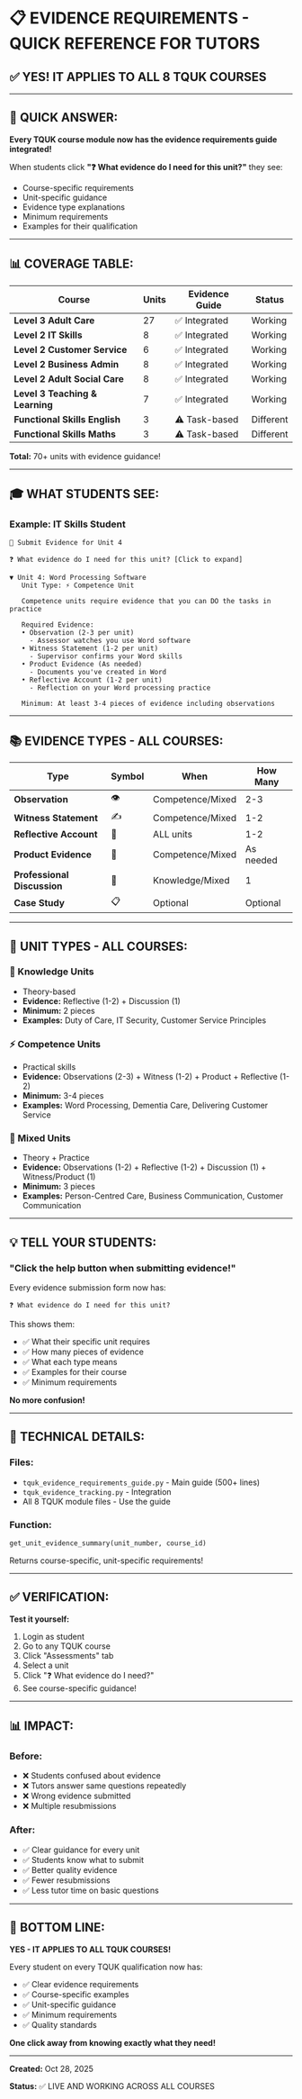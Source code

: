 # 📋 EVIDENCE REQUIREMENTS - QUICK REFERENCE FOR TUTORS

## ✅ **YES! IT APPLIES TO ALL 8 TQUK COURSES**

---

## 🎯 **QUICK ANSWER:**

**Every TQUK course module now has the evidence requirements guide integrated!**

When students click **"❓ What evidence do I need for this unit?"** they see:
- Course-specific requirements
- Unit-specific guidance
- Evidence type explanations
- Minimum requirements
- Examples for their qualification

---

## 📊 **COVERAGE TABLE:**

| Course | Units | Evidence Guide | Status |
|--------|-------|----------------|--------|
| **Level 3 Adult Care** | 27 | ✅ Integrated | Working |
| **Level 2 IT Skills** | 8 | ✅ Integrated | Working |
| **Level 2 Customer Service** | 6 | ✅ Integrated | Working |
| **Level 2 Business Admin** | 8 | ✅ Integrated | Working |
| **Level 2 Adult Social Care** | 8 | ✅ Integrated | Working |
| **Level 3 Teaching & Learning** | 7 | ✅ Integrated | Working |
| **Functional Skills English** | 3 | ⚠️ Task-based | Different |
| **Functional Skills Maths** | 3 | ⚠️ Task-based | Different |

**Total:** 70+ units with evidence guidance!

---

## 🎓 **WHAT STUDENTS SEE:**

### **Example: IT Skills Student**

```
📝 Submit Evidence for Unit 4

❓ What evidence do I need for this unit? [Click to expand]

▼ Unit 4: Word Processing Software
   Unit Type: ⚡ Competence Unit
   
   Competence units require evidence that you can DO the tasks in practice
   
   Required Evidence:
   • Observation (2-3 per unit)
     - Assessor watches you use Word software
   • Witness Statement (1-2 per unit)
     - Supervisor confirms your Word skills
   • Product Evidence (As needed)
     - Documents you've created in Word
   • Reflective Account (1-2 per unit)
     - Reflection on your Word processing practice
   
   Minimum: At least 3-4 pieces of evidence including observations
```

---

## 📚 **EVIDENCE TYPES - ALL COURSES:**

| Type | Symbol | When | How Many |
|------|--------|------|----------|
| **Observation** | 👁️ | Competence/Mixed | 2-3 |
| **Witness Statement** | ✍️ | Competence/Mixed | 1-2 |
| **Reflective Account** | 💭 | ALL units | 1-2 |
| **Product Evidence** | 📄 | Competence/Mixed | As needed |
| **Professional Discussion** | 💬 | Knowledge/Mixed | 1 |
| **Case Study** | 📋 | Optional | Optional |

---

## 🎯 **UNIT TYPES - ALL COURSES:**

### **🧠 Knowledge Units**
- Theory-based
- **Evidence:** Reflective (1-2) + Discussion (1)
- **Minimum:** 2 pieces
- **Examples:** Duty of Care, IT Security, Customer Service Principles

### **⚡ Competence Units**
- Practical skills
- **Evidence:** Observations (2-3) + Witness (1-2) + Product + Reflective (1-2)
- **Minimum:** 3-4 pieces
- **Examples:** Word Processing, Dementia Care, Delivering Customer Service

### **🔄 Mixed Units**
- Theory + Practice
- **Evidence:** Observations (1-2) + Reflective (1-2) + Discussion (1) + Witness/Product (1)
- **Minimum:** 3 pieces
- **Examples:** Person-Centred Care, Business Communication, Customer Communication

---

## 💡 **TELL YOUR STUDENTS:**

### **"Click the help button when submitting evidence!"**

Every evidence submission form now has:
```
❓ What evidence do I need for this unit?
```

This shows them:
- ✅ What their specific unit requires
- ✅ How many pieces of evidence
- ✅ What each type means
- ✅ Examples for their course
- ✅ Minimum requirements

**No more confusion!**

---

## 🔧 **TECHNICAL DETAILS:**

### **Files:**
- `tquk_evidence_requirements_guide.py` - Main guide (500+ lines)
- `tquk_evidence_tracking.py` - Integration
- All 8 TQUK module files - Use the guide

### **Function:**
```python
get_unit_evidence_summary(unit_number, course_id)
```

Returns course-specific, unit-specific requirements!

---

## ✅ **VERIFICATION:**

**Test it yourself:**
1. Login as student
2. Go to any TQUK course
3. Click "Assessments" tab
4. Select a unit
5. Click "❓ What evidence do I need?"
6. See course-specific guidance!

---

## 📊 **IMPACT:**

### **Before:**
- ❌ Students confused about evidence
- ❌ Tutors answer same questions repeatedly
- ❌ Wrong evidence submitted
- ❌ Multiple resubmissions

### **After:**
- ✅ Clear guidance for every unit
- ✅ Students know what to submit
- ✅ Better quality evidence
- ✅ Fewer resubmissions
- ✅ Less tutor time on basic questions

---

## 💯 **BOTTOM LINE:**

**YES - IT APPLIES TO ALL TQUK COURSES!**

Every student on every TQUK qualification now has:
- ✅ Clear evidence requirements
- ✅ Course-specific examples
- ✅ Unit-specific guidance
- ✅ Minimum requirements
- ✅ Quality standards

**One click away from knowing exactly what they need!**

---

**Created:** Oct 28, 2025

**Status:** ✅ LIVE AND WORKING ACROSS ALL COURSES
